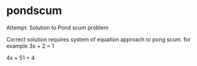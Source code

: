 # pondscum
Attempt: Solution to Pond scum problem

Correct solution requires system of equation approach to pong scum.  for example 
3x + 2  = 1


4x + 51 = 4
